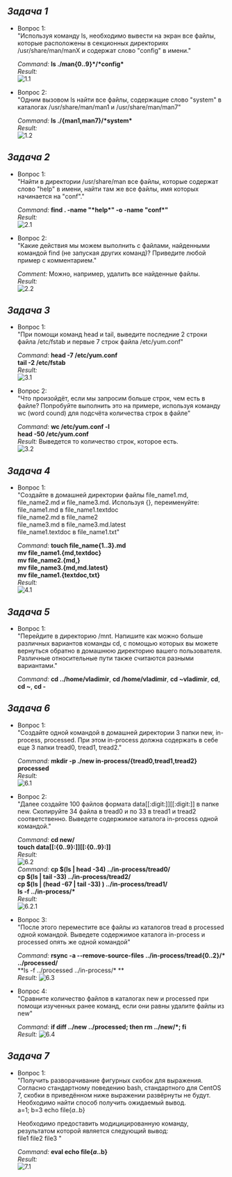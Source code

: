 ## _Задача 1_

- Вопрос 1:  
  "Используя команду ls, необходимо вывести на экран все файлы, которые расположены в секционных директориях /usr/share/man/manX и содержат слово "config" в имени."  
  
  _Command:_ __ls ./man{0..9}\*/\*config\*__  
  _Result:_  
  ![1.1](img/1.1.png)
  
- Вопрос 2:  
  "Одним вызовом ls найти все файлы, содержащие слово "system" в каталогах /usr/share/man/man1 и /usr/share/man/man7"  
  
  _Command:_ __ls ./{man1,man7}/\*system\*__    
  _Result:_  
  ![1.2](img/1.2.png)
  
  
## _Задача 2_

- Вопрос 1:  
  "Найти в директории /usr/share/man все файлы, которые содержат слово "help" в имени, найти там же все файлы, имя которых начинается на "conf"."  
  
  _Command:_ __find .  -name "\*help\*" -o -name "conf\*"__  
  _Result:_  
  ![2.1](img/2.1.png)
  
- Вопрос 2:  
  "Какие действия мы можем выполнить с файлами, найденными командой find (не запуская других команд)? Приведите любой пример с комментарием."  
  
  _Comment:_ Можно, например, удалить все найденные файлы.  
  _Result:_  
  ![2.2](img/2.2.png)
  
  
## _Задача 3_

- Вопрос 1:  
  "При помощи команд head и tail, выведите последние 2 строки файла /etc/fstab и первые 7 строк файла /etc/yum.conf"  
  
  _Command:_ __head -7 /etc/yum.conf__  
                      __tail -2 /etc/fstab__  
  _Result:_  
  ![3.1](img/3.1.png)
  
- Вопрос 2:  
  "Что произойдёт, если мы запросим больше строк, чем есть в файле? Попробуйте выполнить это на примере, используя команду wc (word cound) для подсчёта количества строк в файле"  
  
  _Command:_ __wc /etc/yum.conf -l__  
                      __head -50 /etc/yum.conf__  
  _Result:_ Выведется то количество строк, которое есть.  
  ![3.2](img/3.2.png)  
  
  
## _Задача 4_

- Вопрос 1:  
  "Создайте в домашней директории файлы file_name1.md, file_name2.md и file_name3.md. Используя {}, переименуйте:  
  file_name1.md в file_name1.textdoc  
  file_name2.md в file_name2  
  file_name3.md в file_name3.md.latest  
  file_name1.textdoc в file_name1.txt"    
  
  _Command:_ __touch file_name{1..3}.md__  
                      __mv file_name1.{md,textdoc}__  
                      __mv file_name2.{md,}__  
                      __mv file_name3.{md,md.latest}__  
                      __mv file_name1.{textdoc,txt}__  					     
  _Result:_  
  ![4.1](img/4.1.png)
  
  
## _Задача 5_

- Вопрос 1:  
  "Перейдите в директорию /mnt. Напишите как можно больше различных вариантов команды cd, с помощью которых вы можете вернуться обратно в домашнюю директорию вашего пользователя. Различные относительные пути также считаются разными вариантами."  
  
  _Command:_ __cd ../home/vladimir__,  __cd /home/vladimir__,  __cd ~vladimir__,  __cd__, **cd \~**,  **cd -**  
					       
  
## _Задача 6_

- Вопрос 1:  
  "Создайте одной командой в домашней директории 3 папки new, in-process, processed. При этом in-process должна содержать в себе еще 3 папки tread0, tread1, tread2."  
  
  _Command:_ __mkdir -p ./new in-process/{tread0,tread1,tread2} processed__      
  _Result:_  
  ![6.1](img/6.1.png)
  
- Вопрос 2:  
  "Далее создайте 100 файлов формата data\[\[:digit:\]\]\[\[:digit:\]\] в папке new. Скопируйте 34 файла в tread0 и по 33 в tread1 и tread2 соответственно. Выведете содержимое каталога in-process одной командой."  
  
  _Command:_ __cd new/__  
                      __touch data\[\[:{0..9}:\]\]\[\[:{0..9}:\]\]__  
  _Result:_  		   
  ![6.2](img/6.2.png)  				   
  _Command:_ __cp $(ls | head -34)  ../in-process/tread0/__  
					    __cp $(ls | tail -33)  ../in-process/tread2/__  
					    __cp $(ls | (head -67 | tail -33) )  ../in-process/tread1/__  
					    __ls -f ../in-process/*__    
  _Result:_  
  ![6.2.1](img/6.2.1.png)
  
- Вопрос 3:  
  "После этого переместите все файлы из каталогов tread в processed одной командой. Выведете содержимое каталога in-process и processed опять же одной командой"  
  
  _Command:_ __rsync -a --remove-source-files ../in-process/tread{0..2}/* ../processed/__  
  **ls -f ../processed ../in-process/\* **    
  _Result:_
  ![6.3](img/6.3.png)  

- Вопрос 4:  
  "Сравните количество файлов в каталогах new и processed при помощи изученных ранее команд, если они равны удалите файлы из new"  
  
  _Command:_ __if diff ../new ../processed; then rm ../new/*; fi__    
  _Result:_
  ![6.4](img/6.4.png)  
  
  
## _Задача 7_

- Вопрос 1:  
  "Получить разворачивание фигурных скобок для выражения. Согласно стандартному поведению bash, стандартного для CentOS 7, скобки в приведённом ниже выражении развёрнуты не будут. Необходимо найти способ получить ожидаемый вывод.  
  a=1; b=3
  echo file{$a..$b}  
  
  Необходимо предоставить модицицированную команду, результатом которой является следующий вывод:   
   file1 file2 file3 "  
  
  _Command:_ __eval echo file{$a..$b}__      
  _Result:_  
  ![7.1](img/7.1.png)  




